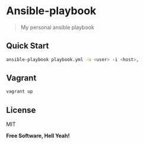 Ansible-playbook
===

> My personal ansible playbook

Quick Start
---

```bash
ansible-playbook playbook.yml -u <user> -i <host>,
```

Vagrant
---

```bash
vagrant up
```

License
---

MIT

**Free Software, Hell Yeah!**
